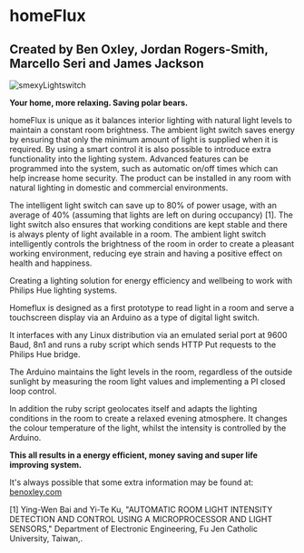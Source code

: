 homeFlux
========
Created by Ben Oxley, Jordan Rogers-Smith, Marcello Seri and James Jackson
--------------------------------------------------------------------------

![smexyLightswitch](http://benoxley.co.uk/wp-content/uploads/2012/06/20120427162844_15s.jpg)

**Your home, more relaxing. Saving polar bears.**

homeFlux is unique as it balances interior lighting with natural light levels to maintain a constant room brightness. The ambient light switch saves energy by ensuring that only the minimum amount of light is supplied when it is required. By using a smart control it is also possible to introduce extra functionality into the lighting system. Advanced features can be programmed into the system, such as automatic on/off times which can help increase home security. The product can be installed in any room with natural lighting in domestic and commercial environments.

The intelligent light switch can save up to 80% of power usage, with an average of 40% (assuming that lights are left on during occupancy) [1].
The light switch also ensures that working conditions are kept stable and there is always plenty of light available in a room. The ambient light switch intelligently controls the brightness of the room in order to create a pleasant working environment, reducing eye strain and having a positive effect on health and happiness.


Creating a lighting solution for energy efficiency and wellbeing to work with Philips Hue lighting systems.

Homeflux is designed as a first prototype to read light in a room and serve a touchscreen display via an Arduino as a type of digital light switch.
 
 It interfaces with any Linux distribution via an emulated serial port at 9600 Baud, 8n1 and runs a ruby script which sends HTTP Put requests to the Philips Hue bridge.
 
 The Arduino maintains the light levels in the room, regardless of the outside sunlight  by measuring the room light values and implementing a PI closed loop control.
  
 In addition the ruby script geolocates itself and adapts the lighting conditions in the room to create a relaxed evening atmosphere. It changes the colour temperature of the light, whilst the intensity is controlled by the Arduino. 
   
**This all results in a energy efficient, money saving and super life improving system.**

It's always possible that some extra information may be found at: [benoxley.com](http://benoxley.com/ "benoxley.com")

[1]	Ying-Wen Bai and Yi-Te Ku, "AUTOMATIC ROOM LIGHT INTENSITY DETECTION AND CONTROL USING A MICROPROCESSOR AND LIGHT SENSORS," Department of Electronic Engineering, Fu Jen Catholic University, Taiwan,.

